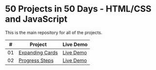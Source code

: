 # 50 Projects in 50 Days - HTML/CSS and JavaScript

This is the main repository for all of the projects.

|  #  | Project                                                                                                                     | Live Demo                                                                         |
| :-: | --------------------------------------------------------------------------------------------------------------------------- | --------------------------------------------------------------------------------- |
| 01  | [Expanding Cards](https://github.com/george-apazidis/portfolio/tree/master/5050/expanding-cards)                                      | [Live Demo](https://geoapa.com/5050/expanding-cards/)                                                    |
| 02  | [Progress Steps](https://github.com/george-apazidis/portfolio/tree/master/5050/progress-steps)                                        | [Live Demo](https://geoapa.com/5050/progress-steps/)    

